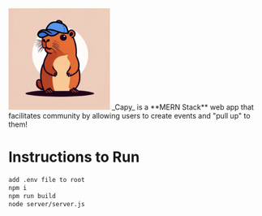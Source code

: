 <img src="./src/assets/capy.png" alt="Capy Logo" width="200"/>
_Capy_ is a **MERN Stack** web app that facilitates community by allowing users to create events and "pull up" to them!

# Instructions to Run
```
add .env file to root
npm i 
npm run build
node server/server.js
```
